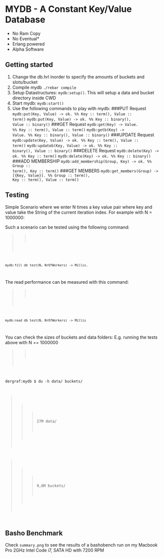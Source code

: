 MYDB - A Constant Key/Value Database
====================================
- No Ram Copy
- No Eventual*
- Erlang powered
- Alpha Software

Getting started
---------------
1. Change the db.hrl inorder to specify the amounts of buckets and slots/bucket
2. Compile mydb <code>./rebar compile</code>
3. Setup Datastructures: <code>mydb:setup()</code>. This will setup a data and bucket directory inside CWD
4. Start mydb: <code>mydb:start()</code>
5. Use the following commands to play with mydb:
###PUT Request    
<code>mydb:put(Key, Value) -> ok.                 %% Key :: term(), Value :: term()</code>
<code>mydb:put(Key, Value) -> ok.                 %% Key :: binary(), Value :: binary()</code>
###GET Request
<code>mydb:get(Key) -> Value.                     %% Key :: term(), Value :: term()</code>
<code>mydb:getb(Key) -> Value.                    %% Key :: binary(), Value :: binary()</code>
###UPDATE Request
<code>mydb:update(Key, Value) -> ok.              %% Key :: term(), Value :: term()</code>
<code>mydb:updateb(Key, Value) -> ok.             %% Key :: binary(), Value :: binary()</code>
###DELETE Request
<code>mydb:delete(Key) -> ok.                     %% Key :: term()</code>
<code>mydb:delete(Key) -> ok.                     %% Key :: binary()</code>
###ADD MEMBERSHIP
<code>mydb:add_membership(Group, Key) -> ok.      %% Group :: term(), Key :: term()</code>
###GET MEMBERS
<code>mydb:get_members(Group) -> [{Key, Value}].  %% Group :: term(), Key :: term(), Value :: term()</code>


Testing
-------
Simple Scenario where we enter N times a key value pair where key and value take the String of the current iteration index. For example with N = 1000000: 

Such a scenario can be tested using the following command:

>><code>
    mydb:fill_db_test(N, NrOfWorkers) -> Millis.
</code>

The read performance can be measured with this command:
>><code>
    mydb:read_db_test(N, NrOfWorkers) -> Millis
</code>

You can check the sizes of buckets and data folders: E.g. running the tests above with N == 1000000

>><code>
dergraf:mydb $ du -h data/ buckets/

>>> 27M	data/

>>>9,6M	buckets/
</code>

Basho Benchmark
---------------
Check <code>summary.png</code> to see the results of a bashobench run on my Macbook Pro 2GHz Intel Code i7, SATA HD with 7200 RPM
